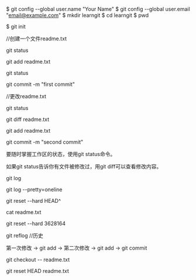 $ git config --global user.name "Your Name"
$ git config --global user.email "email@example.com"
$ mkdir learngit
$ cd learngit
$ pwd

$ git init

//创建一个文件readme.txt

git status

git add readme.txt

git status

git commit -m "first commit"

//更改readme.txt

git status

git diff readme.txt

git add readme.txt

git commit -m "second commit"

要随时掌握工作区的状态，使用git status命令。

如果git status告诉你有文件被修改过，用git diff可以查看修改内容。


git log

git log --pretty=oneline

git reset --hard HEAD^

cat readme.txt

git reset --hard 3628164

git reflog  //历史

第一次修改 -> git add -> 第二次修改 -> git add -> git commit

git checkout -- readme.txt

git reset HEAD readme.txt

